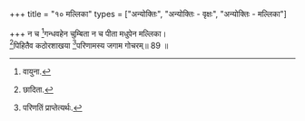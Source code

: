 +++
title = "१० मल्लिका"
types = ["अन्योक्तिः", "अन्योक्तिः - वृक्षः", "अन्योक्तिः - मल्लिका"]

+++
न च [^8]गन्धवहेन चुम्बिता न च पीता मधुपेन मल्लिका।  
[^9]पिहितैव कठोरशाखया [^10]परिणामस्य जगाम गोचरम्॥ 89 ॥  
  
[^8]: वायुना.

[^9]: छादिता.

[^10]: परिणतिं प्राप्तेत्यर्थः.
